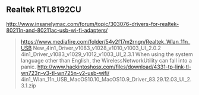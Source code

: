 ## Realtek RTL8192CU

http://www.insanelymac.com/forum/topic/303076-drivers-for-realtek-80211n-and-80211ac-usb-wi-fi-adapters/
> https://www.mediafire.com/folder/54v2f17m2rngn/Realtek_Wlan_11n_USB
> New_4in1_Driver_v1083_v1028_v1010_v1003_UI_2.0.2
>     4in1_Driver_v1083_v1029_v1012_v1003_UI_2.3.1
> When using the system language other than English, the WirelessNetworkUtility can fall into a panic.
http://www.hackintoshosx.com/files/download/4331-tp-link-tl-wn723n-v3-tl-wn725n-v2-usb-wifi/
>     4in1_Wlan_11n_USB_MacOS10.10_MacOS10.9_Driver_83.29.12.03_UI_2.3.1.zip